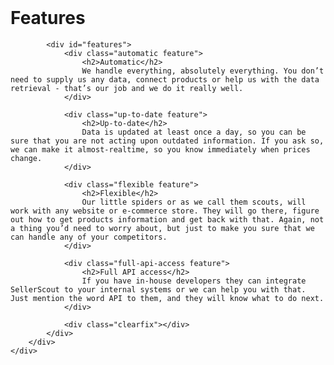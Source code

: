 <div class="slide-parent">
	<a name="features" class="anchor"><br/></a>
    <div class="slide features">
        <div class="slide-inner">
            <h1>Features</h1>

            <div id="features">
                <div class="automatic feature">
                    <h2>Automatic</h2>
                    We handle everything, absolutely everything. You don’t need to supply us any data, connect products or help us with the data retrieval - that’s our job and we do it really well. 
                </div>

                <div class="up-to-date feature">
                    <h2>Up-to-date</h2>
                    Data is updated at least once a day, so you can be sure that you are not acting upon outdated information. If you ask so, we can make it almost-realtime, so you know immediately when prices change.
                </div>

                <div class="flexible feature">
                    <h2>Flexible</h2>
                    Our little spiders or as we call them scouts, will work with any website or e-commerce store. They will go there, figure out how to get products information and get back with that. Again, not a thing you’d need to worry about, but just to make you sure that we can handle any of your competitors. 
                </div>

                <div class="full-api-access feature">
                    <h2>Full API access</h2>
                    If you have in-house developers they can integrate SellerScout to your internal systems or we can help you with that. Just mention the word API to them, and they will know what to do next. 
                </div>
                
                <div class="clearfix"></div>
            </div>
        </div>
    </div>
</div>

